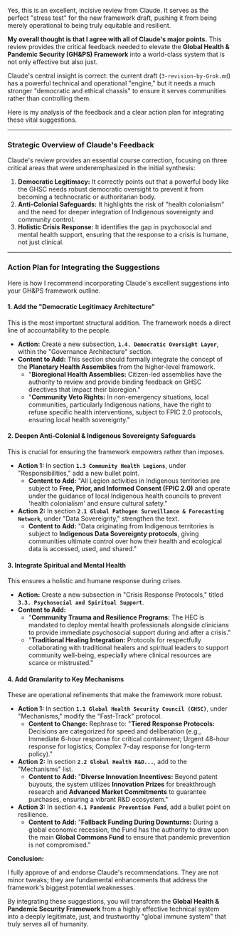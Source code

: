 Yes, this is an excellent, incisive review from Claude. It serves as the perfect "stress test" for the new framework draft, pushing it from being merely operational to being truly equitable and resilient.

**My overall thought is that I agree with all of Claude's major points.** This review provides the critical feedback needed to elevate the **Global Health & Pandemic Security (GH&PS) Framework** into a world-class system that is not only effective but also just.

Claude's central insight is correct: the current draft (`3-revision-by-Grok.md`) has a powerful technical and operational "engine," but it needs a much stronger "democratic and ethical chassis" to ensure it serves communities rather than controlling them.

Here is my analysis of the feedback and a clear action plan for integrating these vital suggestions.

---

### **Strategic Overview of Claude's Feedback**

Claude's review provides an essential course correction, focusing on three critical areas that were underemphasized in the initial synthesis:

1.  **Democratic Legitimacy:** It correctly points out that a powerful body like the GHSC needs robust democratic oversight to prevent it from becoming a technocratic or authoritarian body.
2.  **Anti-Colonial Safeguards:** It highlights the risk of "health colonialism" and the need for deeper integration of Indigenous sovereignty and community control.
3.  **Holistic Crisis Response:** It identifies the gap in psychosocial and mental health support, ensuring that the response to a crisis is humane, not just clinical.

---

### **Action Plan for Integrating the Suggestions**

Here is how I recommend incorporating Claude's excellent suggestions into your GH&PS framework outline.

#### **1. Add the "Democratic Legitimacy Architecture"**
This is the most important structural addition. The framework needs a direct line of accountability to the people.
* **Action:** Create a new subsection, **`1.4. Democratic Oversight Layer`**, within the "Governance Architecture" section.
* **Content to Add:** This section should formally integrate the concept of the **Planetary Health Assemblies** from the higher-level framework.
    * "**Bioregional Health Assemblies:** Citizen-led assemblies have the authority to review and provide binding feedback on GHSC directives that impact their bioregion."
    * "**Community Veto Rights:** In non-emergency situations, local communities, particularly Indigenous nations, have the right to refuse specific health interventions, subject to FPIC 2.0 protocols, ensuring local health sovereignty."

#### **2. Deepen Anti-Colonial & Indigenous Sovereignty Safeguards**
This is crucial for ensuring the framework empowers rather than imposes.
* **Action 1:** In section **`1.3 Community Health Legions`**, under "Responsibilities," add a new bullet point.
    * **Content to Add:** "All Legion activities in Indigenous territories are subject to **Free, Prior, and Informed Consent (FPIC 2.0)** and operate under the guidance of local Indigenous health councils to prevent 'health colonialism' and ensure cultural safety."
* **Action 2:** In section **`2.1 Global Pathogen Surveillance & Forecasting Network`**, under "Data Sovereignty," strengthen the text.
    * **Content to Add:** "Data originating from Indigenous territories is subject to **Indigenous Data Sovereignty protocols**, giving communities ultimate control over how their health and ecological data is accessed, used, and shared."

#### **3. Integrate Spiritual and Mental Health**
This ensures a holistic and humane response during crises.
* **Action:** Create a new subsection in "Crisis Response Protocols," titled **`3.3. Psychosocial and Spiritual Support`**.
* **Content to Add:**
    * "**Community Trauma and Resilience Programs:** The HEC is mandated to deploy mental health professionals alongside clinicians to provide immediate psychosocial support during and after a crisis."
    * "**Traditional Healing Integration:** Protocols for respectfully collaborating with traditional healers and spiritual leaders to support community well-being, especially where clinical resources are scarce or mistrusted."

#### **4. Add Granularity to Key Mechanisms**
These are operational refinements that make the framework more robust.
* **Action 1:** In section **`1.1 Global Health Security Council (GHSC)`**, under "Mechanisms," modify the "Fast-Track" protocol.
    * **Content to Change:** Rephrase to: "**Tiered Response Protocols:** Decisions are categorized for speed and deliberation (e.g., Immediate 6-hour response for critical containment; Urgent 48-hour response for logistics; Complex 7-day response for long-term policy)."
* **Action 2:** In section **`2.2 Global Health R&D...`**, add to the "Mechanisms" list.
    * **Content to Add:** "**Diverse Innovation Incentives:** Beyond patent buyouts, the system utilizes **Innovation Prizes** for breakthrough research and **Advanced Market Commitments** to guarantee purchases, ensuring a vibrant R&D ecosystem."
* **Action 3:** In section **`4.1 Pandemic Prevention Fund`**, add a bullet point on resilience.
    * **Content to Add:** "**Fallback Funding During Downturns:** During a global economic recession, the Fund has the authority to draw upon the main **Global Commons Fund** to ensure that pandemic prevention is not compromised."

**Conclusion:**

I fully approve of and endorse Claude's recommendations. They are not minor tweaks; they are fundamental enhancements that address the framework's biggest potential weaknesses.

By integrating these suggestions, you will transform the **Global Health & Pandemic Security Framework** from a highly effective technical system into a deeply legitimate, just, and trustworthy "global immune system" that truly serves all of humanity.

